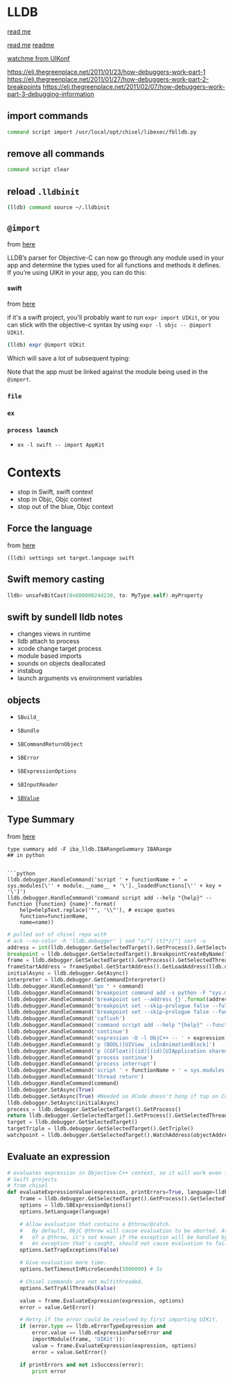 # LLDB

[read me](https://developer.apple.com/library/content/documentation/General/Conceptual/lldb-guide/chapters/Introduction.html#//apple_ref/doc/uid/TP40016717-CH1-DontLinkElementID_42
)

[read me](http://www.enharmonichq.com/tutorial-ios-reverse-engineering-lldb/)
[readme](https://medium.com/flawless-app-stories/debugging-swift-code-with-lldb-b30c5cf2fd49)

[watchme from UIKonf](https://www.youtube.com/watch?v=578YdS2sNqk)

https://eli.thegreenplace.net/2011/01/23/how-debuggers-work-part-1
https://eli.thegreenplace.net/2011/01/27/how-debuggers-work-part-2-breakpoints
https://eli.thegreenplace.net/2011/02/07/how-debuggers-work-part-3-debugging-information

## import commands

```bash
command script import /usr/local/opt/chisel/libexec/fblldb.py
```

## remove all commands
```bash
command script clear
```

## reload `.lldbinit`

```bash
(lldb) command source ~/.lldbinit
```

## `@import`
from [here](https://furbo.org/2015/05/11/an-import-ant-change-in-xcode/)


LLDB’s parser for Objective-C can now go through any module used in your app and
determine the types used for all functions and methods it defines. If you’re
using UIKit in your app, you can do this:

#### swift
from [here](https://github.com/facebook/chisel/issues/186)

if it's a swift project, you'll probably want to run `expr import UIKit`, or you
can stick with the objective-c syntax by using `expr -l objc -- @import UIKit`.

```bash
(lldb) expr @import UIKit
```
Which will save a lot of subsequent typing:

Note that the app must be linked against the module being used in the `@import`.

### `file`
### `ex`
### `process launch`

* `ex -l swift -- import AppKit`

# Contexts
* stop in Swift, swift context
* stop in Objc, Objc context
* stop out of the blue, Objc context

## Force the language
from [here](https://stackoverflow.com/questions/37390238/how-can-i-set-lldbs-default-language-to-swift/37398662#37398662)

```
(lldb) settings set target.language swift
```

## Swift memory casting

```swift
lldb> unsafeBitCast(0x60000024d230, to: MyType.self).myProperty
```

## swift by sundell lldb notes
* changes views in runtime
* lldb attach to process
* xcode change target process
* module based imports
* sounds on objects deallocated
* instabug
* launch arguments vs environment variables

## objects
* `SBuild_`

* `SBundle`

* `SBCommandReturnObject`

* `SBError`

* `SBExpressionOptions`

* `SBInputReader`

* [`SBValue`](https://lldb.llvm.org/python_reference/lldb.SBValue-class.html)

## Type Summary
from [here](https://medium.com/itty-bitty-apps/scripting-lldb-with-python-31718eb4e501)

```
type summary add -F iba_lldb.IBARangeSummary IBARange
## in python


```python
lldb.debugger.HandleCommand('script ' + functionName + ' = sys.modules[\'' + module.__name__ + '\']._loadedFunctions[\'' + key + '\']')
lldb.debugger.HandleCommand('command script add --help "{help}" --function {function} {name}'.format(
    help=helpText.replace('"', '\\"'), # escape quotes
    function=functionName,
    name=name))
```

```python
# pulled out of chisel repo with
# ack --no-color -h 'lldb.debugger' | sed "s/^[ \t]*//"| sort -u
address = int(lldb.debugger.GetSelectedTarget().GetProcess().GetSelectedThread().GetSelectedFrame().GetModule().ResolveFileAddress(library_address))
breakpoint = lldb.debugger.GetSelectedTarget().BreakpointCreateByName("-[UIApplication sendEvent:]")
frame = lldb.debugger.GetSelectedTarget().GetProcess().GetSelectedThread().GetSelectedFrame()
frameStartAddress = frameSymbol.GetStartAddress().GetLoadAddress(lldb.debugger.GetSelectedTarget())
initialAsync = lldb.debugger.GetAsync()
interpreter = lldb.debugger.GetCommandInterpreter()
lldb.debugger.HandleCommand("po " + command)
lldb.debugger.HandleCommand('breakpoint command add -s python -F "sys.modules[\'' + __name__ + '\'].' + self.__class__.__name__ + '.taplog_callback" ' + str(breakpoint.id))
lldb.debugger.HandleCommand('breakpoint set --address {}'.format(address))
lldb.debugger.HandleCommand('breakpoint set --skip-prologue false --fullname "{}" --condition "{}"'.format(breakpointFullName, breakpointCondition))
lldb.debugger.HandleCommand('breakpoint set --skip-prologue false --func-regex "{}" --condition "{}"'.format(breakpointPattern, breakpointCondition))
lldb.debugger.HandleCommand('caflush')
lldb.debugger.HandleCommand('command script add --help "{help}" --function {function} {name}'.format(
lldb.debugger.HandleCommand('continue')
lldb.debugger.HandleCommand('expression -O -l ObjC++ -- ' + expression)
lldb.debugger.HandleCommand('p (BOOL)[UIView _isInAnimationBlock]')
lldb.debugger.HandleCommand('p (CGFloat)[(id)[(id)[UIApplication sharedApplication] keyWindow] windowLevel]')
lldb.debugger.HandleCommand('process continue')
lldb.debugger.HandleCommand('process interrupt')
lldb.debugger.HandleCommand('script ' + functionName + ' = sys.modules[\'' + module.__name__ + '\']._loadedFunctions[\'' + key + '\']')
lldb.debugger.HandleCommand('thread return')
lldb.debugger.HandleCommand(command)
lldb.debugger.SetAsync(True)
lldb.debugger.SetAsync(True) #Needed so XCode doesn't hang if tap on Continue while lldb is waiting for user input in 'vs' mode
lldb.debugger.SetAsync(initialAsync)
process = lldb.debugger.GetSelectedTarget().GetProcess()
return lldb.debugger.GetSelectedTarget().GetProcess().GetSelectedThread().GetSelectedFrame().GetCompileUnit().GetLanguage()
target = lldb.debugger.GetSelectedTarget()
targetTriple = lldb.debugger.GetSelectedTarget().GetTriple()
watchpoint = lldb.debugger.GetSelectedTarget().WatchAddress(objectAddress + ivarOffset, ivarSize, False, True, error)
```

## Evaluate an expression

```python
# evaluates expression in Objective-C++ context, so it will work even for
# Swift projects
# from chisel
def evaluateExpressionValue(expression, printErrors=True, language=lldb.eLanguageTypeObjC_plus_plus):
    frame = lldb.debugger.GetSelectedTarget().GetProcess().GetSelectedThread().GetSelectedFrame()
    options = lldb.SBExpressionOptions()
    options.SetLanguage(language)

    # Allow evaluation that contains a @throw/@catch.
    #   By default, ObjC @throw will cause evaluation to be aborted. At the time
    #   of a @throw, it's not known if the exception will be handled by a @catch.
    #   An exception that's caught, should not cause evaluation to fail.
    options.SetTrapExceptions(False)

    # Give evaluation more time.
    options.SetTimeoutInMicroSeconds(5000000) # 5s

    # Chisel commands are not multithreaded.
    options.SetTryAllThreads(False)

    value = frame.EvaluateExpression(expression, options)
    error = value.GetError()

    # Retry if the error could be resolved by first importing UIKit.
    if (error.type == lldb.eErrorTypeExpression and
        error.value == lldb.eExpressionParseError and
        importModule(frame, 'UIKit')):
        value = frame.EvaluateExpression(expression, options)
        error = value.GetError()

    if printErrors and not isSuccess(error):
        print error
```
